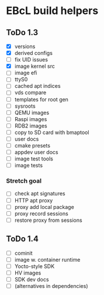 # EBcL build helpers

## ToDo 1.3

- [x] versions
- [x] derived configs
- [ ] fix UID issues
- [x] image kernel src
- [ ] image efi
- [ ] ttyS0
- [ ] cached apt indices
- [ ] vds compare
- [ ] templates for root gen
- [ ] sysroots
- [ ] QEMU images
- [ ] Raspi images
- [ ] RDB2 images
- [ ] copy to SD card with bmaptool
- [ ] user docs
- [ ] cmake presets 
- [ ] appdev user docs
- [ ] image test tools
- [ ] image tests

### Stretch goal

- [ ] check apt signatures
- [ ] HTTP apt proxy
- [ ] proxy add local package
- [ ] proxy record sessions
- [ ] restore proxy from sessions

## ToDo 1.4

- [ ] cominit
- [ ] image w. container runtime
- [ ] Yocto-style SDK
- [ ] HV images
- [ ] SDK dev docs
- [ ] (alternatives in dependencies)
